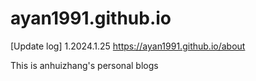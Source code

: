 # ayan1991.github.io
[Update log] 1.2024.1.25
https://ayan1991.github.io/about

This is anhuizhang's personal blogs
